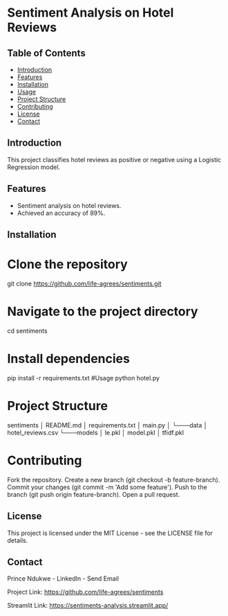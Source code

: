 # Sentiment Analysis on Hotel Reviews

## Table of Contents
- [Introduction](#introduction)
- [Features](#features)
- [Installation](#installation)
- [Usage](#usage)
- [Project Structure](#project-structure)
- [Contributing](#contributing)
- [License](#license)
- [Contact](#contact)

## Introduction
This project classifies hotel reviews as positive or negative using a Logistic Regression model.

## Features
- Sentiment analysis on hotel reviews.
- Achieved an accuracy of 89%.

## Installation

# Clone the repository
git clone https://github.com/life-agrees/sentiments.git

# Navigate to the project directory
cd sentiments

# Install dependencies
pip install -r requirements.txt
#Usage
python hotel.py

# Project Structure
sentiments
│   README.md
│   requirements.txt
│   main.py
│
└───data
    │   hotel_reviews.csv
└───models
    │   le.pkl
    │   model.pkl
    │   tfidf.pkl
    
# Contributing
Fork the repository.
Create a new branch (git checkout -b feature-branch).
Commit your changes (git commit -m 'Add some feature').
Push to the branch (git push origin feature-branch).
Open a pull request.

## License
This project is licensed under the MIT License - see the LICENSE file for details.

## Contact
Prince Ndukwe - LinkedIn - Send Email

Project Link: https://github.com/life-agrees/sentiments

Streamlit Link: https://sentiments-analysis.streamlit.app/
